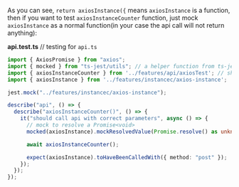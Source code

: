 As you can see, `return axiosInstance({` means `axiosInstance` is a function, then if you want to test `axiosInstanceCounter` function, just mock `axiosInstance` as a normal function(in your case the api call will not return anything):

**api.test.ts** // testing for `api.ts`

```ts
import { AxiosPromise } from "axios";
import { mocked } from "ts-jest/utils"; // a helper function from ts-jest
import { axiosInstanceCounter } from '../features/api/axiosTest'; // should be ../features/api ???
import { axiosInstance } from '../features/instancec/axios-instance';

jest.mock("../features/instancec/axios-instance");

describe("api", () => {
  describe("axiosInstanceCounter()", () => {
    it("should call api with correct parameters", async () => {
      // mock to resolve a Promise<void>
      mocked(axiosInstance).mockResolvedValue(Promise.resolve() as unknown as AxiosPromise<void>);

      await axiosInstanceCounter();

      expect(axiosInstance).toHaveBeenCalledWith({ method: "post" });
    });
  });
});

```
